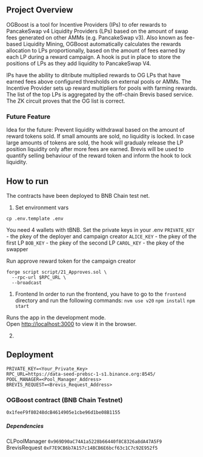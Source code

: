## Project Overview
OGBoost is a tool for Incentive Providers (IPs) to ofer rewards to PancakeSwap v4 Liquidity Providers (LPs) based on the amount of swap fees generated on other AMMs (e.g. PancakeSwap v3). Also known as fee-based Liquidity Mining, OGBoost automatically calculates the rewards allocation to LPs proportionally, based on the amount of fees earned by each LP during a reward campaign. A hook is put in place to store the positions of LPs as they add liquidity to PancakeSwap V4.

IPs have the ability to ditribute multiplied rewards to OG LPs that have earned fees above configured thresholds on external pools or AMMs. The Incentive Provider sets up reward multipliers for pools with farming rewards. The list of the top LPs is aggregated by the off-chain Brevis based service. The ZK circuit proves that the OG list is correct.

### Future Feature
Idea for the future: Prevent liquidity withdrawal based on the amount of reward tokens sold. If small amounts are sold, no liquidity is locked. In case large amounts of tokens are sold, the hook will gradualy release the LP position liquidity only after more fees are earned. Brevis will be used to quantify selling behaviour of the reward token and inform the hook to lock liquidity.

## How to run
The contracts have been deployed to BNB Chain test net.

1. Set environment vars

`cp .env.template .env`

You need 4 wallets with tBNB. Set the private keys in your .env
`PRIVATE_KEY` - the pkey of the deployer and campaign creator
`ALICE_KEY` - the pkey of the first LP
`BOB_KEY` - the pkey of the second LP
`CAROL_KEY` - the pkey of the swapper

Run approve reward token for the campaign creator
```
forge script script/21_Approves.sol \                                                                        
  --rpc-url $RPC_URL \
  --broadcast
```

1. Frontend
In order to run the frontend, you have to go to the `frontend` directory and run the following commands:
`nvm use v20` 
`npm install`
`npm start`

Runs the app in the development mode.\
Open [http://localhost:3000](http://localhost:3000) to view it in the browser.

2. 


## Deployment

```
PRIVATE_KEY=<Your_Private_Key>
RPC_URL=https://data-seed-prebsc-1-s1.binance.org:8545/
POOL_MANAGER=<Pool_Manager_Address>
BREVIS_REQUEST=<Brevis_Request_Address>
```

### OGBoost contract (BNB Chain Testnet)
`0x1feeF9f80248dcB4614905e1cbe96d1be08B1155`

##### Dependencies
CLPoolManager `0x969D90aC74A1a5228b66440f8C8326a8dA47A5F9`
BrevisRequest `0xF7E9CB6b7A157c14BCB6E6bcf63c1C7c92E952f5`
